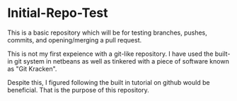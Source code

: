 # Initial-Repo-Test
This is a basic repository which will be for testing  branches, pushes, commits, and opening/merging a pull request.

This is not my first expeience with a git-like repository. I have used the built-in git system in netbeans as well as tinkered with a piece of software known as "Git Kracken".

Despite this, I figured following the built in tutorial on github would be beneficial. That is the purpose of this repository.

